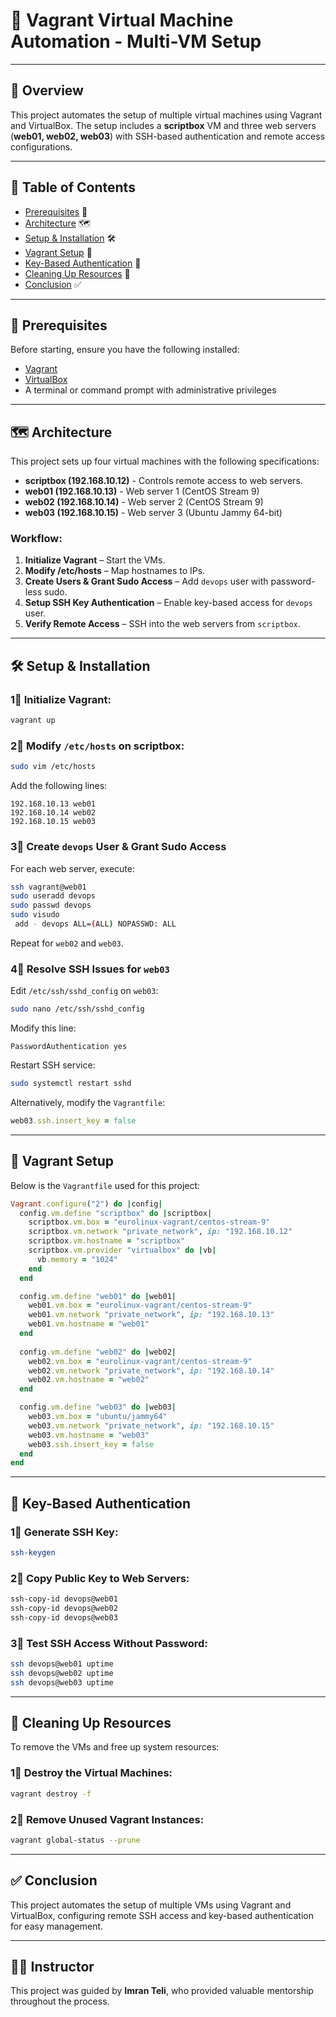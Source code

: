 # 🚀 Vagrant Virtual Machine Automation - Multi-VM Setup

---

## 📖 Overview
This project automates the setup of multiple virtual machines using Vagrant and VirtualBox. The setup includes a **scriptbox** VM and three web servers (**web01, web02, web03**) with SSH-based authentication and remote access configurations.

---

## 📑 Table of Contents
- [Prerequisites](#prerequisites) 🔑
- [Architecture](#architecture) 🗺️
- [Setup & Installation](#setup-and-installation) 🛠️
- [Vagrant Setup](#vagrant-setup) 🐳
- [Key-Based Authentication](#key-based-authentication) 🔑
- [Cleaning Up Resources](#cleaning-up-resources) 🧹
- [Conclusion](#conclusion) ✅

---

## 🔑 Prerequisites
Before starting, ensure you have the following installed:

- [Vagrant](https://www.vagrantup.com/downloads)
- [VirtualBox](https://www.virtualbox.org/wiki/Downloads)
- A terminal or command prompt with administrative privileges

---

## 🗺️ Architecture
This project sets up four virtual machines with the following specifications:

- **scriptbox (192.168.10.12)** - Controls remote access to web servers.
- **web01 (192.168.10.13)** - Web server 1 (CentOS Stream 9)
- **web02 (192.168.10.14)** - Web server 2 (CentOS Stream 9)
- **web03 (192.168.10.15)** - Web server 3 (Ubuntu Jammy 64-bit)

### Workflow:
1. **Initialize Vagrant** – Start the VMs.
2. **Modify /etc/hosts** – Map hostnames to IPs.
3. **Create Users & Grant Sudo Access** – Add `devops` user with password-less sudo.
4. **Setup SSH Key Authentication** – Enable key-based access for `devops` user.
5. **Verify Remote Access** – SSH into the web servers from `scriptbox`.

---

## 🛠️ Setup & Installation

### 1⃣ Initialize Vagrant:
```bash
vagrant up
```

### 2⃣ Modify `/etc/hosts` on scriptbox:
```bash
sudo vim /etc/hosts
```
Add the following lines:
```plaintext
192.168.10.13 web01  
192.168.10.14 web02  
192.168.10.15 web03  
```

### 3⃣ Create `devops` User & Grant Sudo Access
For each web server, execute:
```bash
ssh vagrant@web01
sudo useradd devops
sudo passwd devops
sudo visudo
 add - devops ALL=(ALL) NOPASSWD: ALL
```
Repeat for `web02` and `web03`.

### 4⃣ Resolve SSH Issues for `web03`
Edit `/etc/ssh/sshd_config` on `web03`:
```bash
sudo nano /etc/ssh/sshd_config
```
Modify this line:
```plaintext
PasswordAuthentication yes
```
Restart SSH service:
```bash
sudo systemctl restart sshd
```
Alternatively, modify the `Vagrantfile`:
```ruby
web03.ssh.insert_key = false
```

---

## 🐳 Vagrant Setup
Below is the `Vagrantfile` used for this project:
```ruby
Vagrant.configure("2") do |config|
  config.vm.define "scriptbox" do |scriptbox|
    scriptbox.vm.box = "eurolinux-vagrant/centos-stream-9"
    scriptbox.vm.network "private_network", ip: "192.168.10.12"
    scriptbox.vm.hostname = "scriptbox"
    scriptbox.vm.provider "virtualbox" do |vb|
      vb.memory = "1024"
    end
  end

  config.vm.define "web01" do |web01|
    web01.vm.box = "eurolinux-vagrant/centos-stream-9"
    web01.vm.network "private_network", ip: "192.168.10.13"
    web01.vm.hostname = "web01"
  end
  
  config.vm.define "web02" do |web02|
    web02.vm.box = "eurolinux-vagrant/centos-stream-9"
    web02.vm.network "private_network", ip: "192.168.10.14"
    web02.vm.hostname = "web02"
  end

  config.vm.define "web03" do |web03|
    web03.vm.box = "ubuntu/jammy64"
    web03.vm.network "private_network", ip: "192.168.10.15"
    web03.vm.hostname = "web03"
    web03.ssh.insert_key = false
  end
end
```

---

## 🔑 Key-Based Authentication
### 1⃣ Generate SSH Key:
```bash
ssh-keygen
```
### 2⃣ Copy Public Key to Web Servers:
```bash
ssh-copy-id devops@web01
ssh-copy-id devops@web02
ssh-copy-id devops@web03
```
### 3⃣ Test SSH Access Without Password:
```bash
ssh devops@web01 uptime
ssh devops@web02 uptime
ssh devops@web03 uptime
```

---

## 🧹 Cleaning Up Resources

To remove the VMs and free up system resources:

### 1⃣ Destroy the Virtual Machines:
```bash
vagrant destroy -f
```
### 2⃣ Remove Unused Vagrant Instances:
```bash
vagrant global-status --prune
```

---

## ✅ Conclusion
This project automates the setup of multiple VMs using Vagrant and VirtualBox, configuring remote SSH access and key-based authentication for easy management.

---

## 👨‍🏫 Instructor
This project was guided by **Imran Teli**, who provided valuable mentorship throughout the process.

